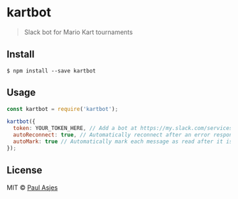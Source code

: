 # kartbot

> Slack bot for Mario Kart tournaments


## Install

```
$ npm install --save kartbot
```


## Usage

```js
const kartbot = require('kartbot');

kartbot({
  token: YOUR_TOKEN_HERE, // Add a bot at https://my.slack.com/services/new/bot and copy the token here.
  autoReconnect: true, // Automatically reconnect after an error response from Slack.
  autoMark: true // Automatically mark each message as read after it is processed.
});
```

## License

MIT © [Paul Asjes](http://sols.co)

